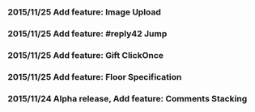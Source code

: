 ### 2015/11/25 Add feature: Image Upload
### 2015/11/25 Add feature: #reply42 Jump
### 2015/11/25 Add feature: Gift ClickOnce
### 2015/11/25 Add feature: Floor Specification
### 2015/11/24 Alpha release, Add feature: Comments Stacking

